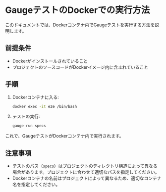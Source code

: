 # GaugeテストのDockerでの実行方法

このドキュメントでは、Dockerコンテナ内でGaugeテストを実行する方法を説明します。

## 前提条件

- Dockerがインストールされていること
- プロジェクトのソースコードがDockerイメージ内に含まれていること

## 手順

1. Dockerコンテナに入る:

    ```bash
    docker exec -it e2e /bin/bash
    ```

2. テストの実行:

    ```bash
    gauge run specs
    ```

これで、GaugeテストがDockerコンテナ内で実行されます。

## 注意事項

- テストのパス（`specs`）はプロジェクトのディレクトリ構造によって異なる場合があります。プロジェクトに合わせて適切なパスを指定してください。
- Dockerコンテナの名前はプロジェクトによって異なるため、適切なコンテナ名を指定してください。